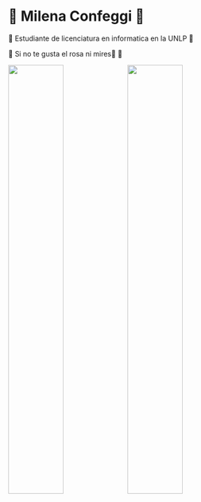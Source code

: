 
  # 🩷 Milena Confeggi 🩷 

  🩷 Estudiante de licenciatura en informatica en la UNLP 🩷
  
  🩷 Si no te gusta el rosa ni mires💋  🩷
  
 <img align= "left" width= "47%" src= "https://github-readme-stats.vercel.app/api?username=MilenaConfeggi&show_icons=true&theme=synthwave" />
 <img align= "left" width= "47%" src= "https://github-readme-stats.vercel.app/api/top-langs/?username=MilenaConfeggi&layout=compact" />


